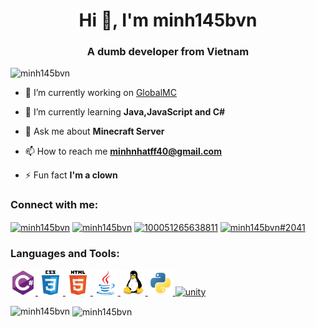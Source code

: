 <h1 align="center">Hi 👋, I'm minh145bvn</h1>
<h3 align="center">A dumb developer from Vietnam</h3>

<p align="left"> <img src="https://komarev.com/ghpvc/?username=minh145bvn&label=Profile%20views&color=0e75b6&style=flat" alt="minh145bvn" /> </p>

- 🔭 I’m currently working on [GlobalMC](https://discord.gg/nNFqbFPS6H)

- 🌱 I’m currently learning **Java,JavaScript and C#**

- 💬 Ask me about **Minecraft Server**

- 📫 How to reach me **minhnhatff40@gmail.com**

- ⚡ Fun fact **I'm a clown**

<h3 align="left">Connect with me:</h3>
<p align="left">
<a href="https://twitter.com/minh145bvn" target="blank"><img align="center" src="https://raw.githubusercontent.com/rahuldkjain/github-profile-readme-generator/master/src/images/icons/Social/twitter.svg" alt="minh145bvn" height="30" width="40" /></a>
<a href="https://linkedin.com/in/minh145bvn" target="blank"><img align="center" src="https://raw.githubusercontent.com/rahuldkjain/github-profile-readme-generator/master/src/images/icons/Social/linked-in-alt.svg" alt="minh145bvn" height="30" width="40" /></a>
<a href="https://fb.com/100051265638811" target="blank"><img align="center" src="https://raw.githubusercontent.com/rahuldkjain/github-profile-readme-generator/master/src/images/icons/Social/facebook.svg" alt="100051265638811" height="30" width="40" /></a>
<a href="https://discord.gg/minh145bvn#2041" target="blank"><img align="center" src="https://raw.githubusercontent.com/rahuldkjain/github-profile-readme-generator/master/src/images/icons/Social/discord.svg" alt="minh145bvn#2041" height="30" width="40" /></a>
</p>

<h3 align="left">Languages and Tools:</h3>
<p align="left"> <a href="https://www.w3schools.com/cs/" target="_blank" rel="noreferrer"> <img src="https://raw.githubusercontent.com/devicons/devicon/master/icons/csharp/csharp-original.svg" alt="csharp" width="40" height="40"/> </a> <a href="https://www.w3schools.com/css/" target="_blank" rel="noreferrer"> <img src="https://raw.githubusercontent.com/devicons/devicon/master/icons/css3/css3-original-wordmark.svg" alt="css3" width="40" height="40"/> </a> <a href="https://www.w3.org/html/" target="_blank" rel="noreferrer"> <img src="https://raw.githubusercontent.com/devicons/devicon/master/icons/html5/html5-original-wordmark.svg" alt="html5" width="40" height="40"/> </a> <a href="https://www.java.com" target="_blank" rel="noreferrer"> <img src="https://raw.githubusercontent.com/devicons/devicon/master/icons/java/java-original.svg" alt="java" width="40" height="40"/> </a> <a href="https://www.linux.org/" target="_blank" rel="noreferrer"> <img src="https://raw.githubusercontent.com/devicons/devicon/master/icons/linux/linux-original.svg" alt="linux" width="40" height="40"/> </a> <a href="https://www.python.org" target="_blank" rel="noreferrer"> <img src="https://raw.githubusercontent.com/devicons/devicon/master/icons/python/python-original.svg" alt="python" width="40" height="40"/> </a> <a href="https://unity.com/" target="_blank" rel="noreferrer"> <img src="https://www.vectorlogo.zone/logos/unity3d/unity3d-icon.svg" alt="unity" width="40" height="40"/> </a> </p>

<p><img align="left" src="https://github-readme-stats.vercel.app/api/top-langs?username=minh145bvn&show_icons=true&locale=en&layout=compact" alt="minh145bvn" /></p>

<p>&nbsp;<img align="center" src="https://github-readme-stats.vercel.app/api?username=minh145bvn&show_icons=true&locale=en" alt="minh145bvn" /></p>
